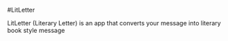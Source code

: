 #LitLetter

LitLetter (Literary Letter) is an app that converts your message into literary book style message
